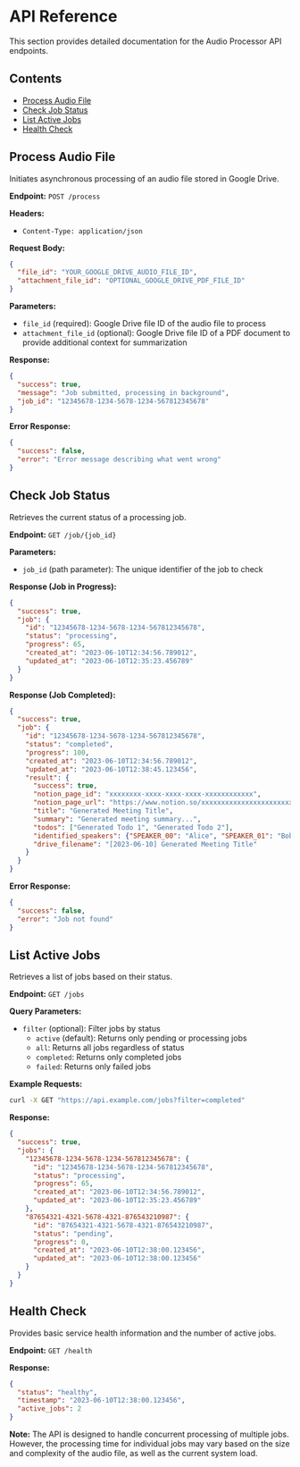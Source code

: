 # API Reference

This section provides detailed documentation for the Audio Processor API endpoints.

## Contents

- [Process Audio File](#process-audio-file)
- [Check Job Status](#check-job-status) 
- [List Active Jobs](#list-active-jobs)
- [Health Check](#health-check)

## Process Audio File

Initiates asynchronous processing of an audio file stored in Google Drive.

**Endpoint:** `POST /process`

**Headers:**
- `Content-Type: application/json`

**Request Body:**
```json
{
  "file_id": "YOUR_GOOGLE_DRIVE_AUDIO_FILE_ID",
  "attachment_file_id": "OPTIONAL_GOOGLE_DRIVE_PDF_FILE_ID"
}
```

**Parameters:**
- `file_id` (required): Google Drive file ID of the audio file to process
- `attachment_file_id` (optional): Google Drive file ID of a PDF document to provide additional context for summarization

**Response:**
```json
{
  "success": true,
  "message": "Job submitted, processing in background",
  "job_id": "12345678-1234-5678-1234-567812345678"
}
```

**Error Response:**
```json
{
  "success": false,
  "error": "Error message describing what went wrong"
}
```

## Check Job Status

Retrieves the current status of a processing job.

**Endpoint:** `GET /job/{job_id}`

**Parameters:**
- `job_id` (path parameter): The unique identifier of the job to check

**Response (Job in Progress):**
```json
{
  "success": true,
  "job": {
    "id": "12345678-1234-5678-1234-567812345678",
    "status": "processing",
    "progress": 65,
    "created_at": "2023-06-10T12:34:56.789012",
    "updated_at": "2023-06-10T12:35:23.456789"
  }
}
```

**Response (Job Completed):**
```json
{
  "success": true,
  "job": {
    "id": "12345678-1234-5678-1234-567812345678",
    "status": "completed",
    "progress": 100,
    "created_at": "2023-06-10T12:34:56.789012",
    "updated_at": "2023-06-10T12:38:45.123456",
    "result": {
      "success": true,
      "notion_page_id": "xxxxxxxx-xxxx-xxxx-xxxx-xxxxxxxxxxxx",
      "notion_page_url": "https://www.notion.so/xxxxxxxxxxxxxxxxxxxxxxxxxxxxxxxx",
      "title": "Generated Meeting Title",
      "summary": "Generated meeting summary...",
      "todos": ["Generated Todo 1", "Generated Todo 2"],
      "identified_speakers": {"SPEAKER_00": "Alice", "SPEAKER_01": "Bob"},
      "drive_filename": "[2023-06-10] Generated Meeting Title"
    }
  }
}
```

**Error Response:**
```json
{
  "success": false,
  "error": "Job not found"
}
```

## List Active Jobs

Retrieves a list of jobs based on their status.

**Endpoint:** `GET /jobs`

**Query Parameters:**
- `filter` (optional): Filter jobs by status
  - `active` (default): Returns only pending or processing jobs
  - `all`: Returns all jobs regardless of status
  - `completed`: Returns only completed jobs
  - `failed`: Returns only failed jobs

**Example Requests:**
```bash
curl -X GET "https://api.example.com/jobs?filter=completed"
```

**Response:**
```json
{
  "success": true,
  "jobs": {
    "12345678-1234-5678-1234-567812345678": {
      "id": "12345678-1234-5678-1234-567812345678",
      "status": "processing",
      "progress": 65,
      "created_at": "2023-06-10T12:34:56.789012",
      "updated_at": "2023-06-10T12:35:23.456789"
    },
    "87654321-4321-5678-4321-876543210987": {
      "id": "87654321-4321-5678-4321-876543210987",
      "status": "pending",
      "progress": 0,
      "created_at": "2023-06-10T12:38:00.123456",
      "updated_at": "2023-06-10T12:38:00.123456"
    }
  }
}
```

## Health Check

Provides basic service health information and the number of active jobs.

**Endpoint:** `GET /health`

**Response:**
```json
{
  "status": "healthy",
  "timestamp": "2023-06-10T12:38:00.123456",
  "active_jobs": 2
}
```

**Note:** The API is designed to handle concurrent processing of multiple jobs. However, the processing time for individual jobs may vary based on the size and complexity of the audio file, as well as the current system load.